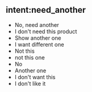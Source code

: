 ## intent:need_another
- No, need another
- I don't need this product
- Show another one
- I want different one
- Not this
- not this one
- No
- Another one
- I don't want this
- I don't like it
